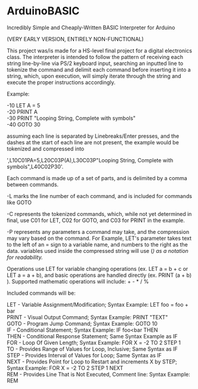 # ArduinoBASIC
Incredibly Simple and Cheaply-Written BASIC Interpreter for Arduino

(VERY EARLY VERSION, ENTIRELY NON-FUNCTIONAL)

This project was/is made for a HS-level final project for a digital electronics class.
The interpreter is intended to follow the pattern of receiving each string line-by-line via PS/2 keyboard input, searching an inputted line to tokenize the command and delimit each command before inserting it into a string, which, upon execution, will simply iterate through the string and execute the proper instructions accordingly.

Example:

-10 LET A = 5  
-20 PRINT A  
-30 PRINT "Looping String, Complete with symbols"  
-40 GOTO 30  
 
assuming each line is separated by Linebreaks/Enter presses, and the dashes at the start of each line are not present, 
the example would be tokenized and compressed into  

',L10C01PA=5,L20C03P(A),L30C03P"Looping String, Complete with symbols",L40C02P30'.

Each command is made up of a set of parts, and is delimited by a comma between commands.

-L<x> marks the line number of each command, and is included for commands like GOTO
  
-C<x> represents the tokenized commands, which, while not yet determined in final, use C01 for LET, C02 for GOTO, and C03 for PRINT in the example.
  
-P<x> represents any parameters a command may take, and the compression may vary based on the command. For Example, LET's parameter takes text to the left of an = sign to a variable name, and numbers to the right as the data.
variables used inside the compressed string will use (<var>) as a notation for readability.

Operations use LET for variable changing operations (ex. LET a = b + c or LET a = a + b), and basic operations are handled directly (ex. PRINT (a + b) ). Supported mathematic operations will include: + - * / %

Included commands will be:

LET - Variable Assignment/Modification; Syntax Example: LET foo = foo + bar   
PRINT - Visual Output Command; Syntax Example: PRINT "TEXT"  
GOTO - Program Jump Command; Syntax Example: GOTO 10    
IF - Conditional Statement; Syntax Example: IF foo<bar THEN <operation>  
THEN - Conditional Response Statement; Same Syntax Example as IF  
FOR - Loop Of Given Length; Syntax Example: FOR X = -2 TO 2 STEP 1    
TO - Provides Range of Values for Loop, Inclusive; Same Syntax as IF  
STEP - Provides Interval of Values for Loop; Same Syntax as IF  
NEXT - Provides Point for Loop to Restart and increments X by STEP; Syntax Example: FOR X = -2 TO 2 STEP 1 <commands> NEXT  
REM - Provides Line That is Not Executed, Comment line: Syntax Example: REM <comment>  
